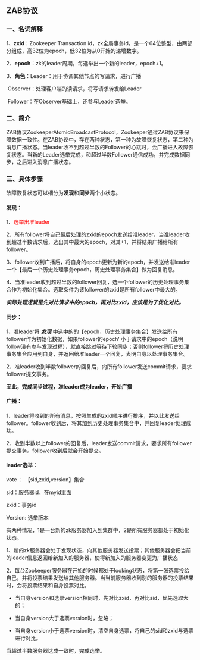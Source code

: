 ## 													ZAB协议

### 一、名词解释

1、**zxid**：Zookeeper Transaction id，zk全局事务id。是一个64位整型，由两部分组成，高32位为epoch，低32位为从0开始的递增数字。

2、**epoch**：zk的leader周期，每选举出一个新的leader，epoch+1。

3、**角色**：Leader：用于协调其他节点的写请求，进行广播

​				 Observer：处理客户端的读请求，将写请求转发给Leader

​				 Follower：在Observer基础上，还参与Leader选举。

### 二、简介

ZAB协议ZookeeperAtomicBroadcastProtocol，Zookeeper通过ZAB协议来保障数据一致性。在ZAB协议中，存在两种状态，第一种为故障恢复状态，第二种为消息广播状态。当leader收不到超过半数的Follower的心跳时，会广播进入故障恢复状态。当新的Leader选举完成，和超过半数Follower通信成功，并完成数据同步，之后进入消息广播状态。



### 三、具体步骤

故障恢复状态可以细分为**发现**和**同步**两个小状态。

#### 发现：

1、<font color="red">选举出准leader</font>

2、所有follower将自己最后处理的zxid的epoch发送给准leader，当准leader收到超过半数请求后，选出其中最大的epoch，对其+1，并将结果广播给所有follower。

3、follower收到广播后，将自身的epoch更新为新的epoch，并发送给准leader一个【最后一个历史处理事务epoch，历史处理事务集合】做为回复消息。

4、当准leader收到超过半数的follower回复，选一个follower的历史处理事务集合作为初始化集合。选取条件为该follower的zxid是所有follower中最大的。

***实际处理逻辑是先对比请求中的epoch，再对比zxid，应该是为了优化对比。***



#### 同步：

1、准leader将 ***发现*** 中选中的的【epoch，历史处理事务集合】发送给所有follower作为初始化数据，如果follower的epoch‘ 小于请求中的epoch（说明follow没有参与发现过程），就直接跳过等待下轮同步；否则follower将历史处理事务集合应用到自身，并返回给准leader一个回复，表明自身以处理事务集合。

2、准leader收到半数follower的回复后，向所有follower发送commit请求，要求follower提交事务。

**至此，完成同步过程，准leader成为leader，开始广播**

#### 广播：

1、leader将收到的所有消息，按照生成的zxid顺序进行排序，并以此发送给follower。follower收到后，将其加到历史处理事务集合中，并回复leader处理成功。

2、收到半数以上follower的回复后，leader发送commit请求，要求所有follower提交事务。follower收到后就会开始提交。



#### leader选举：

vote ： 【sid,zxid,version】集合

sid：服务器id，在myid里面

zxid：事务id

Version: 选举版本

有两种情况，1是一台新的zk服务器加入到集群中，2是所有服务器都处于初始化状态。

1、新的zk服务器会处于发现状态，向其他服务器发送投票；其他服务器会把当前的leader信息返回给新加入的服务器，使得新加入的服务器变更为广播状态

2、每台Zookeeper服务器在开始的时候都处于looking状态，将第一张选票投给自己，并将投票结果发送给其他服务器。当当前服务器收到别的服务器的投票结果时，会将投票结果和自身投票对比。

- 当自身version和选票version相同时，先对比zxid，再对比sid，优先选取大的；

- 当自身version大于选票version时，忽略；

- 当自身version小于选票version时，清空自身选票，将自己的sid和zxid与选票进行对比。

当超过半数服务器达成一致时，完成选举。
